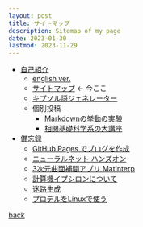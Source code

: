 ```yaml
---
layout: post
title: サイトマップ
description: Sitemap of my page
date: 2023-01-30
lastmod: 2023-11-29
---
```


* [自己紹介](../)
  * [english ver.](../index_en)
  * [サイトマップ](./sitemap) ← 今ここ
  * [キプソル語ジェネレーター](../kipsol/)
  * 個別投稿
    * [Markdownの挙動の実験](./post-test)
    * [相関基礎科学系の大講座](./labo-name)
* [備忘録](../../memorandum/)
  * [GitHub Pages でブログを作成](../../pages-blog-template-minimal/)
  * [ニューラルネット ハンズオン](../../memorandum/SimpleNeuralNet-hands-on/)
  * [3次元曲面補間アプリ MatInterp](../../memorandum/MatInterp/)
  * [計算機イプシロンについて](../../memorandum/MachineEpsilon/)
  * [迷路生成](../../memorandum/MazeGenerator/)
  * [プロデルをLinuxで使う](../../memorandum/ProduireMonoInstall/)

[back](../)
